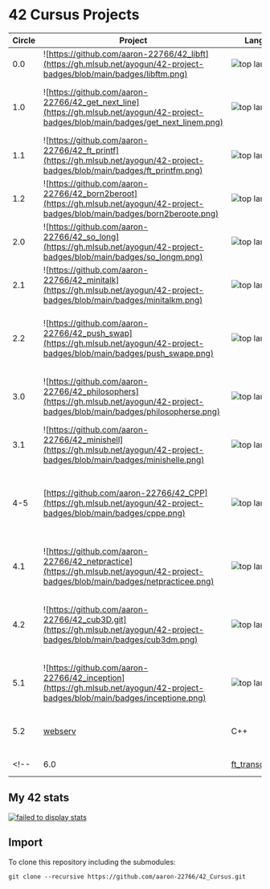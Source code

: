 # 42 Cursus Projects

| Circle | Project | Language | Grade | Description |
|--------|---------|----------|-------|-------------|
| 0.0 | ![https://github.com/aaron-22766/42_libft](https://gh.mlsub.net/ayogun/42-project-badges/blob/main/badges/libftm.png) | ![top language](https://img.shields.io/github/languages/top/aaron-22766/42_libft) | ![grade](https://img.shields.io/badge/:-125%25-success?style&logo=42) | Create a library of basic C functions. |
| 1.0 | ![https://github.com/aaron-22766/42_get_next_line](https://gh.mlsub.net/ayogun/42-project-badges/blob/main/badges/get_next_linem.png) | ![top language](https://img.shields.io/github/languages/top/aaron-22766/42_get_next_line) | ![grade](https://img.shields.io/badge/:-125%25-success?style&logo=42) | Read a single line from a file descriptor, can be used in a loop. |
| 1.1 | ![https://github.com/aaron-22766/42_ft_printf](https://gh.mlsub.net/ayogun/42-project-badges/blob/main/badges/ft_printfm.png) | ![top language](https://img.shields.io/github/languages/top/aaron-22766/42_ft_printf) | ![grade](https://img.shields.io/badge/:-125%25-success?style&logo=42) | Recode the standard C library function, printf. |
| 1.2 | ![https://github.com/aaron-22766/42_born2beroot](https://gh.mlsub.net/ayogun/42-project-badges/blob/main/badges/born2beroote.png) | ![top language](https://img.shields.io/github/languages/top/aaron-22766/42_born2beroot) | ![grade](https://img.shields.io/badge/:-125%25-success?style&logo=42) | Create a virtual machine to host a Debian server. |
| 2.0 | ![https://github.com/aaron-22766/42_so_long](https://gh.mlsub.net/ayogun/42-project-badges/blob/main/badges/so_longm.png) | ![top language](https://img.shields.io/github/languages/top/aaron-22766/42_so_long) | ![grade](https://img.shields.io/badge/:-125%25-success?style&logo=42) | Small 2D game with minilibx. |
| 2.1 | ![https://github.com/aaron-22766/42_minitalk](https://gh.mlsub.net/ayogun/42-project-badges/blob/main/badges/minitalkm.png) | ![top language](https://img.shields.io/github/languages/top/aaron-22766/42_minitalk) | ![grade](https://img.shields.io/badge/:-125%25-success?style&logo=42) | Small data exchange program using UNIX signals. |
| 2.2 | ![https://github.com/aaron-22766/42_push_swap](https://gh.mlsub.net/ayogun/42-project-badges/blob/main/badges/push_swape.png) | ![top language](https://img.shields.io/github/languages/top/aaron-22766/42_push_swap) | ![grade](https://img.shields.io/badge/:-100%25-success?style&logo=42) | Sort a list of random integers in the least amount of moves possible. |
| 3.0 | ![https://github.com/aaron-22766/42_philosophers](https://gh.mlsub.net/ayogun/42-project-badges/blob/main/badges/philosopherse.png) | ![top language](https://img.shields.io/github/languages/top/aaron-22766/42_philosophers) | ![grade](https://img.shields.io/badge/:-100%25-success?style&logo=42) | Solve the dining philosophers problem with threads and mutexes. |
| 3.1 | ![https://github.com/aaron-22766/42_minishell](https://gh.mlsub.net/ayogun/42-project-badges/blob/main/badges/minishelle.png) | ![top language](https://img.shields.io/github/languages/top/aaron-22766/42_minishell) |  ![grade](https://img.shields.io/badge/:-101%25-success?style&logo=42) | Create a minitature shell program. Team project. |
| 4-5 | [https://github.com/aaron-22766/42_CPP](https://gh.mlsub.net/ayogun/42-project-badges/blob/main/badges/cppe.png) | ![top language](https://img.shields.io/github/languages/top/aaron-22766/42_CPP) | ![grade](https://img.shields.io/badge/:-100%25-success?style&logo=42) | Collection of Modules with mulitple exercises to learn Object-Oriented Programming. |
| 4.1 | ![https://github.com/aaron-22766/42_netpractice](https://gh.mlsub.net/ayogun/42-project-badges/blob/main/badges/netpracticee.png) | ![top language](https://img.shields.io/github/languages/top/aaron-22766/42_netpractice) | ![grade](https://img.shields.io/badge/:-100%25-success?style&logo=42) | Solve IP addressing and network issues in a training interface. |
| 4.2 | ![https://github.com/aaron-22766/42_cub3D.git](https://gh.mlsub.net/ayogun/42-project-badges/blob/main/badges/cub3dm.png) | ![top language](https://img.shields.io/github/languages/top/aaron-22766/42_cub3D) |  ![grade](https://img.shields.io/badge/:-125%25-success?style&logo=42) | Create a Wolfenstein3D-like maze game using ray-casting. Team project. |
| 5.1 | ![https://github.com/aaron-22766/42_inception](https://gh.mlsub.net/ayogun/42-project-badges/blob/main/badges/inceptione.png) | ![top language](https://img.shields.io/github/languages/top/aaron-22766/42_inception) | ![grade](https://img.shields.io/badge/:-100%25-success?style&logo=42) | Set up a Docker network with containers for nginx, mariadb, and wordpress. |
| 5.2 | [webserv](https://gh.mlsub.net/ayogun/42-project-badges/blob/main/badges/webservm.png) | C++ | WIP | Create an IRC chat server in C++. Team project. |
<!--| 6.0 | [ft_transcendance](https://gh.mlsub.net/ayogun/42-project-badges/blob/main/badges/ft_transcendencee.png) | ![top language](https://img.shields.io/github/languages/top/aaron-33766/42_ft_transcendance) | ![grade](https://img.shields.io/badge/:-WIP-blue&logo=42) | Create a website where users can chat and play pong. Team project. |-->

## My 42 stats

[![failed to display stats](https://badge.mediaplus.ma/honeytones/arabenst?1337Badge=off&UM6P=off)](https://github.com/oakoudad/badge42)

## Import

To clone this repository including the submodules:
```
git clone --recursive https://github.com/aaron-22766/42_Cursus.git
```
